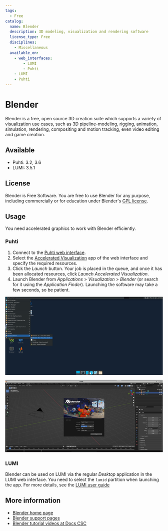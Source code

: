 ```yaml
---
tags:
  - Free
catalog:
  name: Blender
  description: 3D modeling, visualization and rendering software
  license_type: Free
  disciplines:
    - Miscellaneous
  available_on:
    - web_interfaces:
        - LUMI
        - Puhti
    - LUMI
    - Puhti
---
```


# Blender

Blender is a free, open source 3D creation suite which supports a variety of
visualization use cases, such as 3D pipeline-modeling, rigging, animation,
simulation, rendering, compositing and motion tracking, even video editing and
game creation.

## Available

* Puhti: 3.2, 3.6
* LUMI: 3.5.1

## License

Blender is Free Software. You are free to use Blender for any purpose,
including commercially or for education under Blender's
[GPL license](https://download.blender.org/release/GPL3-license.txt).

## Usage

You need accelerated graphics to work with Blender efficiently.

### Puhti

1. Connect to the [Puhti web interface](../computing/webinterface/connecting.md).
2. Select the [Accelerated Visualization](../computing/webinterface/accelerated-visualization.md)
   app of the web interface and specify the required resources.
3. Click the *Launch* button. Your job is placed in the queue, and once it has
   been allocated resources, click *Launch Accelerated Visualization*.
4. Launch Blender from *Applications* > *Visualization* > *Blender* (or search
   for it using the *Application Finder*). Launching the software may take a
   few seconds, so be patient.

![Launching Blender in Puhti web interface accelerated desktop](../img/interactive_session_workspace_blender.png 'Launching Blender in Puhti web interface accelerated desktop')

![Blender workspace](../img/blender_workspace.png 'Blender workspace')

### LUMI

Blender can be used on LUMI via the regular *Desktop* application in the LUMI
web interface. You need to select the `lumid` partition when launching the app.
For more details, see the
[LUMI user guide](https://docs.lumi-supercomputer.eu/runjobs/webui/desktop/)

## More information

* [Blender home page](https://www.blender.org/)
* [Blender support pages](https://www.blender.org/support/)
* [Blender tutorial videos at Docs CSC](../support/tutorials/blender-tutorial.md)
